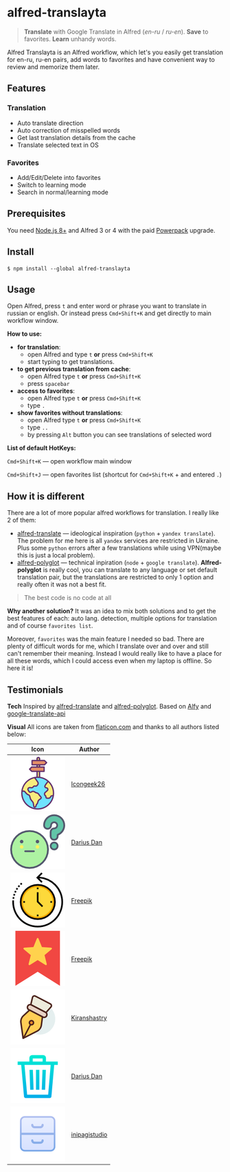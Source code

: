 # alfred-translayta

> **Translate** with Google Translate in Alfred (*en-ru* / *ru-en*). **Save** to favorites. **Learn** unhandy words.

Alfred Translayta is an Alfred workflow, which let's you easily get translation for en-ru, ru-en pairs, add words to favorites and have convenient way to review and memorize them later.

## Features
### Translation
* Auto translate direction
* Auto correction of misspelled words 
* Get last translation details from the cache
* Translate selected text in OS

### Favorites 
* Add/Edit/Delete into favorites
* Switch to learning mode
* Search in normal/learning mode 

## Prerequisites
You need [Node.js 8+](https://nodejs.org) and Alfred 3 or 4 with the paid [Powerpack](https://www.alfredapp.com/powerpack/) upgrade.

## Install
```
$ npm install --global alfred-translayta
```

## Usage
Open Alfred, press `t` and enter word or phrase you want to translate in russian or english.
Or instead press `Cmd+Shift+K` and get directly to main workflow window.

**How to use:**
* **for translation**: 
  - open Alfred and type `t` **or** press `Cmd+Shift+K`
  - start typing to get translations.
* **to get previous translation from cache**: 
  - open Alfred type `t` **or** press `Cmd+Shift+K`
  - press `spacebar`
* **access to favorites**: 
  - open Alfred type `t` **or** press `Cmd+Shift+K`
  - type `.`
* **show favorites without translations**: 
  - open Alfred type `t` **or** press `Cmd+Shift+K`
  - type `..`
  - by pressing `Alt` button you can see translations of selected word

**List of default HotKeys:**

`Cmd+Shift+K` — open workflow main window

`Cmd+Shift+J` — open favorites list (shortcut for `Cmd+Shift+K` + and entered `.`)


## How it is different
There are a lot of more popular alfred workflows for translation.
I really like 2 of them:
* [alfred-translate](https://github.com/podgorniy/alfred-translate) — ideological inspiration (`python` + `yandex translate`). The problem for me here is all `yandex` services are restricted in Ukraine. Plus some `python` errors after a few translations while using VPN(maybe this is just a local problem).
* [alfred-polyglot](https://github.com/nikersify/alfred-polyglot) — technical inpiration (`node` + `google translate`). **Alfred-polyglot** is really cool, you can translate to any language or set default translation pair, but the translations are restricted to only 1 option and really often it was not a best fit.

> The best code is no code at all

**Why another solution?** It was an idea to mix both solutions and to get the best features of each: auto lang. detection, multiple options for translation and of course `favorites list`.

Moreover, `favorites` was the main feature I needed so bad. There are plenty of difficult words for me, which I translate over and over and still can't remember their meaning. Instead I would really like to have a place for all these words, which I could access even when my laptop is offline. So here it is!

## Testimonials

**Tech**
Inspired by [alfred-translate](https://github.com/podgorniy/alfred-translate) and [alfred-polyglot](https://github.com/nikersify/alfred-polyglot).
Based on [Alfy](https://github.com/sindresorhus/alfy) and [google-translate-api](https://github.com/vitalets/google-translate-api) 

**Visual** 
All icons are taken from [flaticon.com](https://www.flaticon.com/) and thanks to all authors listed below:

Icon | Author
-----| -----
![globe](/icons/globe.png) | [Icongeek26](https://www.flaticon.com/authors/icongeek26)
![question](/icons/question.png) | [Darius Dan](https://www.flaticon.com/authors/darius-dan)
![history](/icons/history.png) | [Freepik](https://www.flaticon.com/authors/freepik)
![bookmark](/icons/bookmark.png) | [Freepik](https://www.flaticon.com/authors/freepik)
![edit](/icons/edit.png) | [Kiranshastry](https://www.flaticon.com/authors/kiranshastry)
![remove](/icons/remove.png) | [Darius Dan](https://www.flaticon.com/authors/darius-dan)
![save-changes](/icons/save-changes.png) | [inipagistudio](https://www.flaticon.com/authors/inipagistudio)
